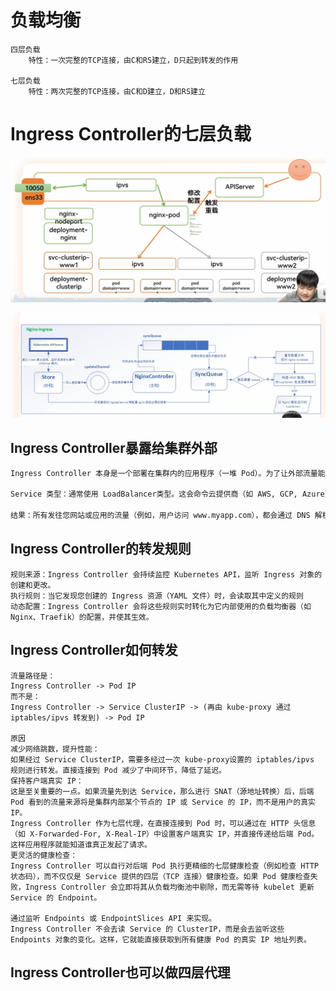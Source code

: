 # 负载均衡 

```
四层负载
	特性：一次完整的TCP连接，由C和RS建立，D只起到转发的作用

七层负载
	特性：两次完整的TCP连接，由C和D建立，D和RS建立
```



# Ingress Controller的七层负载

![Ingress的七层负载](10-k8s%20Ingress.assets/Ingress%E7%9A%84%E4%B8%83%E5%B1%82%E8%B4%9F%E8%BD%BD.png)

![Ingress架构](10-k8s%20Ingress.assets/Ingress%E6%9E%B6%E6%9E%84.png)

## Ingress Controller暴露给集群外部

```bash
Ingress Controller 本身是一个部署在集群内的应用程序（一堆 Pod）。为了让外部流量能够找到它，我们需要用一个 Service 来暴露它

Service 类型：通常使用 LoadBalancer类型。这会命令云提供商（如 AWS, GCP, Azure）自动创建一个外部负载均衡器，并为其分配一个唯一的、稳定的公网 IP 地址。

结果：所有发往您网站或应用的流量（例如，用户访问 www.myapp.com），都会通过 DNS 解析，最终指向这个外部负载均衡器的 IP。这个负载均衡器会将流量转发到后端的 Ingress Controller Pods。
```

## Ingress Controller的转发规则

```
规则来源：Ingress Controller 会持续监控 Kubernetes API，监听 Ingress 对象的创建和更改。
执行规则：当它发现您创建的 Ingress 资源（YAML 文件）时，会读取其中定义的规则
动态配置：Ingress Controller 会将这些规则实时转化为它内部使用的负载均衡器（如 Nginx、Traefik）的配置，并使其生效。
```

## Ingress Controller如何转发

```
流量路径是：
Ingress Controller -> Pod IP
而不是：
Ingress Controller -> Service ClusterIP -> (再由 kube-proxy 通过 iptables/ipvs 转发到) -> Pod IP

原因
减少网络跳数，提升性能：
如果经过 Service ClusterIP，需要多经过一次 kube-proxy设置的 iptables/ipvs 规则进行转发。直接连接到 Pod 减少了中间环节，降低了延迟。
保持客户端真实 IP：
这是至关重要的一点。如果流量先到达 Service，那么进行 SNAT（源地址转换）后，后端 Pod 看到的流量来源将是集群内部某个节点的 IP 或 Service 的 IP，而不是用户的真实 IP。
Ingress Controller 作为七层代理，在直接连接到 Pod 时，可以通过在 HTTP 头信息（如 X-Forwarded-For, X-Real-IP）中设置客户端真实 IP，并直接传递给后端 Pod。这样应用程序就能知道谁真正发起了请求。
更灵活的健康检查：
Ingress Controller 可以自行对后端 Pod 执行更精细的七层健康检查（例如检查 HTTP 状态码），而不仅仅是 Service 提供的四层（TCP 连接）健康检查。如果 Pod 健康检查失败，Ingress Controller 会立即将其从负载均衡池中剔除，而无需等待 kubelet 更新 Service 的 Endpoint。

通过监听 Endpoints 或 EndpointSlices API 来实现。
Ingress Controller 不会去读 Service 的 ClusterIP，而是会去监听这些 Endpoints 对象的变化。这样，它就能直接获取到所有健康 Pod 的真实 IP 地址列表。
```

## Ingress Controller也可以做四层代理

```bash
```

